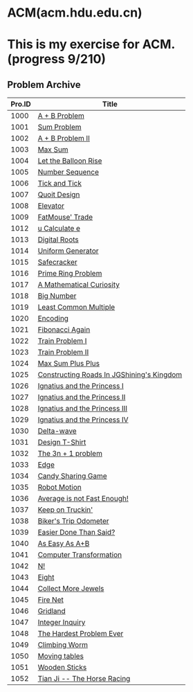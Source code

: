 ACM(acm.hdu.edu.cn)
=====================================================
This is my exercise for ACM. (progress 9/210)
=====================================================
## Problem Archive

| Pro.ID | Title | 
|---------------|----------------------|
|1000| [A + B Problem](acm.hdu.edu.cn/showproblem.php?pid=1000) 
|1001| [Sum Problem](acm.hdu.edu.cn/showproblem.php?pid=1001)
|1002| [A + B Problem II](acm.hdu.edu.cn/showproblem.php?pid=1002)
|1003| [Max Sum](acm.hdu.edu.cn/showproblem.php?pid=1003)
|1004| [Let the Balloon Rise](acm.hdu.edu.cn/showproblem.php?pid=1004)
|1005| [Number Sequence](acm.hdu.edu.cn/showproblem.php?pid=1005)
|1006| [Tick and Tick](acm.hdu.edu.cn/showproblem.php?pid=1006)
|1007| [Quoit Design](acm.hdu.edu.cn/showproblem.php?pid=1007)
|1008| [Elevator](acm.hdu.edu.cn/showproblem.php?pid=1008)
|1009| [FatMouse' Trade](acm.hdu.edu.cn/showproblem.php?pid=1009)
|1012| [u Calculate e](acm.hdu.edu.cn/showproblem.php?pid=1012)
|1013| [Digital Roots](acm.hdu.edu.cn/showproblem.php?pid=1013)
|1014| [Uniform Generator](acm.hdu.edu.cn/showproblem.php?pid=1014)
|1015| [Safecracker](acm.hdu.edu.cn/showproblem.php?pid=1015)
|1016| [Prime Ring Problem](acm.hdu.edu.cn/showproblem.php?pid=1016)
|1017| [A Mathematical Curiosity](acm.hdu.edu.cn/showproblem.php?pid=1017)
|1018| [Big Number](acm.hdu.edu.cn/showproblem.php?pid=1018)
|1019| [Least Common Multiple](acm.hdu.edu.cn/showproblem.php?pid=1019)
|1020| [Encoding](acm.hdu.edu.cn/showproblem.php?pid=1020)
|1021| [Fibonacci Again](acm.hdu.edu.cn/showproblem.php?pid=1021)
|1022| [Train Problem I](acm.hdu.edu.cn/showproblem.php?pid=1022)
|1023| [Train Problem II](acm.hdu.edu.cn/showproblem.php?pid=1023)
|1024| [Max Sum Plus Plus](acm.hdu.edu.cn/showproblem.php?pid=1024)
|1025| [Constructing Roads In JGShining's Kingdom](acm.hdu.edu.cn/showproblem.php?pid=1025)
|1026| [Ignatius and the Princess I](acm.hdu.edu.cn/showproblem.php?pid=1026)
|1027| [Ignatius and the Princess II](acm.hdu.edu.cn/showproblem.php?pid=1027)
|1028| [Ignatius and the Princess III](acm.hdu.edu.cn/showproblem.php?pid=1028)
|1029| [Ignatius and the Princess IV](acm.hdu.edu.cn/showproblem.php?pid=1029)
|1030| [Delta-wave](acm.hdu.edu.cn/showproblem.php?pid=1030)
|1031| [Design T-Shirt](acm.hdu.edu.cn/showproblem.php?pid=1031)
|1032| [The 3n + 1 problem](acm.hdu.edu.cn/showproblem.php?pid=1032)
|1033| [Edge](acm.hdu.edu.cn/showproblem.php?pid=1033)
|1034| [Candy Sharing Game](acm.hdu.edu.cn/showproblem.php?pid=1034)
|1035| [Robot Motion](acm.hdu.edu.cn/showproblem.php?pid=1035)
|1036| [Average is not Fast Enough!](acm.hdu.edu.cn/showproblem.php?pid=1036)
|1037| [Keep on Truckin'](acm.hdu.edu.cn/showproblem.php?pid=1037)
|1038| [Biker's Trip Odometer](acm.hdu.edu.cn/showproblem.php?pid=1038)
|1039| [Easier Done Than Said?](acm.hdu.edu.cn/showproblem.php?pid=1039)
|1040| [As Easy As A+B](acm.hdu.edu.cn/showproblem.php?pid=1040)
|1041| [Computer Transformation](acm.hdu.edu.cn/showproblem.php?pid=1041)
|1042| [N!](acm.hdu.edu.cn/showproblem.php?pid=1042)
|1043| [Eight](acm.hdu.edu.cn/showproblem.php?pid=1043)
|1044| [Collect More Jewels](acm.hdu.edu.cn/showproblem.php?pid=1044)
|1045| [Fire Net](acm.hdu.edu.cn/showproblem.php?pid=1045)
|1046| [Gridland](acm.hdu.edu.cn/showproblem.php?pid=1046)
|1047| [Integer Inquiry](acm.hdu.edu.cn/showproblem.php?pid=1047)
|1048| [The Hardest Problem Ever](acm.hdu.edu.cn/showproblem.php?pid=1048)
|1049| [Climbing Worm](acm.hdu.edu.cn/showproblem.php?pid=1049)
|1050| [Moving tables](acm.hdu.edu.cn/showproblem.php?pid=1050)
|1051| [Wooden Sticks](acm.hdu.edu.cn/showproblem.php?pid=1051)
|1052| [Tian Ji -- The Horse Racing](acm.hdu.edu.cn/showproblem.php?pid=1052)
